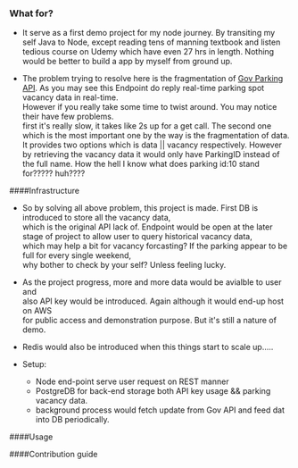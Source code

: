 ### What for?
* It serve as a first demo project for my node journey. By transiting my self Java to Node, except 
reading tens of manning textbook and listen tedious course on Udemy which have even 27 hrs in length.
Nothing would be better to build a app by myself from ground up. 

* The problem trying to resolve here is the fragmentation of [Gov Parking API](https://data.gov.hk/en-data/dataset/hk-ogcio-st_div_04-carpark-info-vacancy).
As you may see this Endpoint do reply real-time parking spot vacancy data in real-time.    
However if you really take some time to twist around. You may notice their have few problems.    
first it's really slow, it takes like 2s up for a get call. The second one which is the most important one by the way is the fragmentation of data.   
It provides two options which is data || vacancy respectively. However by retrieving the vacancy data it would only
have ParkingID instead of the full name. How the hell I know what does parking id:10 stand for????? huh???? 
 

####Infrastructure 

* So by solving all above problem, this project is made. First DB is introduced to store all the vacancy data,   
which is the original API lack of. Endpoint would be open at the later stage of project to allow user to query historical vacancy data,   
which may help a bit for vacancy forcasting? If the parking appear to be full for every single weekend,    
why bother to check by your self? Unless feeling lucky. 

* As the project progress, more and more data would be avialble to user and    
also API key would be introduced. Again although it would end-up host on AWS  
for public access and demonstration purpose. 
But it's still a nature of demo. 

* Redis would also be introduced when this things start to scale up.....

* Setup:
    * Node end-point serve user request on REST manner
    * PostgreDB for back-end storage both API key usage && parking vacancy data.
    * background process would fetch update from Gov API and feed dat into DB periodically. 


####Usage

####Contribution guide